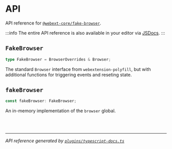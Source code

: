 <!-- GENERATED FILE, DO NOT EDIT -->

# API

API reference for [`@webext-core/fake-browser`](/guide/fake-browser/).

:::info
The entire API reference is also available in your editor via [JSDocs](https://jsdoc.app/).
:::

## `FakeBrowser`

```ts
type FakeBrowser = BrowserOverrides & Browser;
```

The standard `Browser` interface from `webextension-polyfill`, but with additional functions for triggering events and reseting state.

## `fakeBrowser`

```ts
const fakeBrowser: FakeBrowser;
```

An in-memory implementation of the `browser` global.

<br/><br/>

---

_API reference generated by [`plugins/typescript-docs.ts`](https://github.com/aklinker1/webext-core/blob/main/docs/.vitepress/plugins/typescript-docs.ts)_